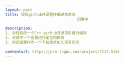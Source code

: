 ```yaml
---                
layout: post       
title: 现有github开源程序编译及修改
                                招募中
           
description: 
1. 对现有的一个C++ github开源项目进行编译
2. 对其中一个设置进行定位和修改
3. 将该设置作为一个下拉菜单加入现有网页
     
contenturl: https://pro.lagou.com/project/7117.html      
---                 
```

